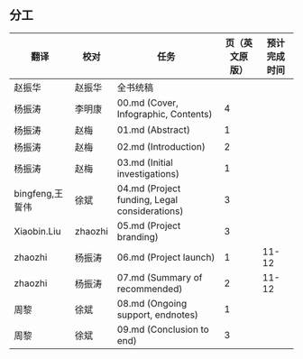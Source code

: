 ## 分工

| 翻译            | 校对    | 任务                                          | 页（英文原版） | 预计完成时间 |
| --------------- | ------- | --------------------------------------------- | -------------- | ------------ |
| 赵振华          | 赵振华  | 全书统稿                                      |                |              |
| 杨振涛           |  李明康       | 00.md (Cover, Infographic, Contents)          | 4              |              |
| 杨振涛          |  赵梅      | 01.md (Abstract)                              | 1              |              |
| 杨振涛          |  赵梅      | 02.md (Introduction)                          | 2              |              |
| 杨振涛          |   赵梅     | 03.md (Initial investigations)                | 1              |              |
| bingfeng,王誓伟 |    徐斌     | 04.md (Project funding, Legal considerations) | 3              |              |
| Xiaobin.Liu     | zhaozhi | 05.md  (Project branding)                     | 3              |              |
| zhaozhi         | 杨振涛  | 06.md (Project launch)                        | 1              | 11-12        |
| zhaozhi         | 杨振涛  | 07.md (Summary of recommended)                | 2              | 11-12        |
| 周黎            |   徐斌      | 08.md (Ongoing support, endnotes)             | 1              |              |
| 周黎            |   徐斌      | 09.md (Conclusion to end)                     | 3              |              |
